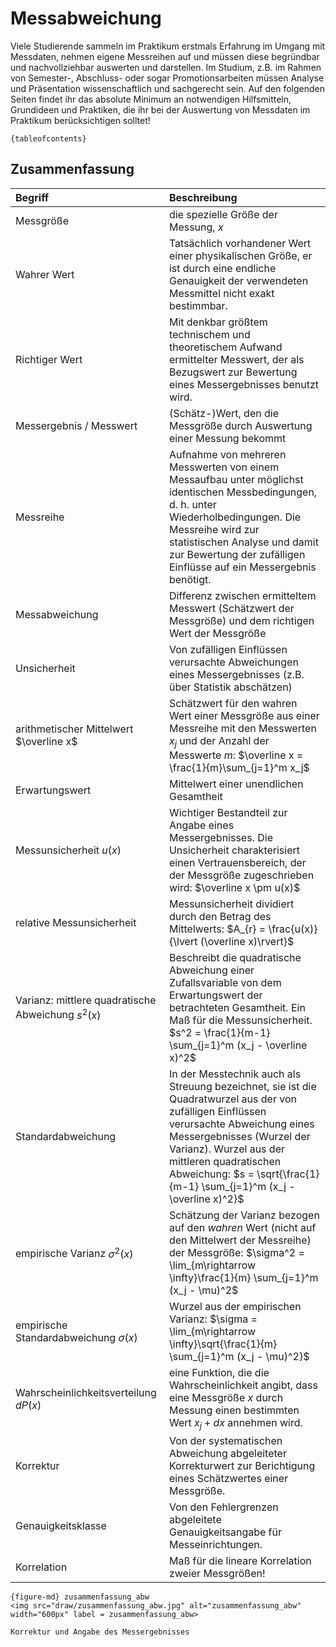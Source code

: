 # Messabweichung

Viele Studierende sammeln im Praktikum erstmals Erfahrung im Umgang mit Messdaten, nehmen eigene Messreihen auf und müssen diese begründbar und nachvollziehbar auswerten und darstellen. Im Studium, z.B. im Rahmen von Semester-, Abschluss- oder sogar Promotionsarbeiten müssen Analyse und Präsentation wissenschaftlich und sachgerecht sein. Auf den folgenden Seiten findet ihr das absolute Minimum an notwendigen Hilfsmitteln, Grundideen und Praktiken, die ihr bei der Auswertung von Messdaten im Praktikum berücksichtigen solltet! 

```
{tableofcontents}
```

## Zusammenfassung

| Begriff | Beschreibung |
|:--------------------|:----------------------------------------|
|Messgröße | die spezielle Größe der Messung, $x$ |
|Wahrer Wert | Tatsächlich vorhandener Wert einer physikalischen Größe, er ist durch eine endliche Genauigkeit der verwendeten Messmittel nicht exakt bestimmbar. |
|Richtiger Wert|Mit denkbar größtem technischem und theoretischem Aufwand ermittelter Messwert, der als Bezugswert zur Bewertung eines Messergebnisses benutzt wird. |
|Messergebnis / Messwert | (Schätz-)Wert, den die Messgröße durch Auswertung einer Messung bekommt|
|Messreihe|Aufnahme von mehreren Messwerten von einem Messaufbau unter möglichst identischen Messbedingungen, d. h. unter Wiederholbedingungen. Die Messreihe wird zur statistischen Analyse und damit zur Bewertung der zufälligen Einflüsse auf ein Messergebnis benötigt.|
|Messabweichung|Differenz zwischen ermitteltem Messwert (Schätzwert der Messgröße) und dem richtigen Wert der Messgröße|
|Unsicherheit|Von zufälligen Einflüssen verursachte Abweichungen eines Messergebnisses (z.B. über Statistik abschätzen)|
|arithmetischer Mittelwert $\overline x$ | Schätzwert für den wahren Wert einer Messgröße aus einer Messreihe mit den Messwerten $x_j$ und der Anzahl der Messwerte $m$: $\overline x = \frac{1}{m}\sum_{j=1}^m x_j$|
|Erwartungswert|Mittelwert einer unendlichen Gesamtheit|
|Messunsicherheit $u(x)$ | Wichtiger Bestandteil zur Angabe eines Messergebnisses. Die Unsicherheit charakterisiert einen Vertrauensbereich, der der Messgröße zugeschrieben wird: $\overline x \pm u(x)$ |
|relative Messunsicherheit | Messunsicherheit dividiert durch den Betrag des Mittelwerts: $A_{r} = \frac{u(x)}{\lvert (\overline x)\rvert}$| 
|Varianz: mittlere quadratische Abweichung $s^2(x)$ | Beschreibt die quadratische Abweichung einer Zufallsvariable von dem Erwartungswert der betrachteten Gesamtheit. Ein Maß für die Messunsicherheit. $s^2 = \frac{1}{m-1} \sum_{j=1}^m (x_j - \overline x)^2$|
|Standardabweichung | In der Messtechnik auch als Streuung bezeichnet, sie ist die Quadratwurzel aus der von zufälligen Einflüssen verursachte Abweichung eines Messergebnisses (Wurzel der Varianz). Wurzel aus der mittleren quadratischen Abweichung:  $s = \sqrt{\frac{1}{m-1} \sum_{j=1}^m (x_j - \overline x)^2}$ |
|empirische Varianz $\sigma^2(x)$ | Schätzung der Varianz bezogen auf den *wahren* Wert (nicht auf den Mittelwert der Messreihe) der Messgröße: $\sigma^2 = \lim_{m\rightarrow \infty}\frac{1}{m} \sum_{j=1}^m (x_j - \mu)^2$|
|empirische Standardabweichung $\sigma(x)$ | Wurzel aus der empirischen Varianz: $\sigma = \lim_{m\rightarrow \infty}\sqrt{\frac{1}{m} \sum_{j=1}^m (x_j - \mu)^2}$|
|Wahrscheinlichkeitsverteilung $dP(x)$ | eine Funktion, die die Wahrscheinlichkeit angibt, dass eine Messgröße $x$ durch Messung einen bestimmten Wert $x_j + dx$ annehmen wird.| 
|Korrektur|Von der systematischen Abweichung abgeleiteter Korrekturwert zur Berichtigung eines Schätzwertes einer Messgröße.|
|Genauigkeitsklasse|Von den Fehlergrenzen abgeleitete Genauigkeitsangabe für Messeinrichtungen.|
|Korrelation|Maß für die lineare Korrelation zweier Messgrößen!|

```
{figure-md} zusammenfassung_abw
<img src="draw/zusammenfassung_abw.jpg" alt="zusammenfassung_abw" width="600px" label = zusammenfassung_abw>

Korrektur und Angabe des Messergebnisses
```